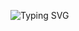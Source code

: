 ![Typing SVG](https://readme-typing-svg.demolab.com?font=Fira+Code&pause=1000&color=3477F7&width=435&lines=I'm+FullStack+Developer+!+%F0%9F%92%BB)
